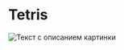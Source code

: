 # Tetris #
![Текст с описанием картинки]([https://github.com/jon/coolproject/raw/master/image/image.png](https://github.com/DmitriiGoro/Tetris-game/blob/main/src/assets/img/%D0%A1%D0%BD%D0%B8%D0%BC%D0%BE%D0%BA%20%D1%8D%D0%BA%D1%80%D0%B0%D0%BD%D0%B0%202023-12-19%20%D0%B2%2016.24.04.png)https://github.com/DmitriiGoro/Tetris-game/blob/main/src/assets/img/%D0%A1%D0%BD%D0%B8%D0%BC%D0%BE%D0%BA%20%D1%8D%D0%BA%D1%80%D0%B0%D0%BD%D0%B0%202023-12-19%20%D0%B2%2016.24.04.png)
